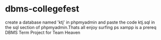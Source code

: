 # dbms-collegefest
create a database named 'ktj' in phpmyadmin and paste the code ktj.sql in the sql section of phpmyadmin.Thats all enjoy surfing ps xampp is a prereq <br/>
DBMS Term Project for Team Heaven
